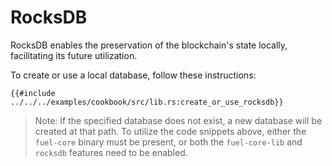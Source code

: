 # RocksDB

RocksDB enables the preservation of the blockchain's state locally, facilitating its future utilization.

To create or use a local database, follow these instructions:

```rust,ignore
{{#include ../../../examples/cookbook/src/lib.rs:create_or_use_rocksdb}}
```

> Note: If the specified database does not exist, a new database will be created at that path. To utilize the code snippets above, either the `fuel-core` binary must be present, or both the `fuel-core-lib` and `rocksdb` features need to be enabled.
